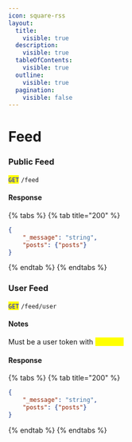 ```yaml
---
icon: square-rss
layout:
  title:
    visible: true
  description:
    visible: true
  tableOfContents:
    visible: true
  outline:
    visible: true
  pagination:
    visible: false
---
```


# Feed

### Public Feed

<mark style="color:blue;">`GET`</mark> `/feed`

#### Response

{% tabs %}
{% tab title="200" %}
```json
{
    "_message": "string",
    "posts": {"posts"}
}
```
{% endtab %}
{% endtabs %}

### User Feed

<mark style="color:blue;">`GET`</mark> `/feed/user`

#### Notes

Must be a user token with <mark style="color:yellow;">`feed.get`</mark>&#x20;

#### Response

{% tabs %}
{% tab title="200" %}
```json
{
    "_message": "string",
    "posts": {"posts"}
}
```
{% endtab %}
{% endtabs %}

